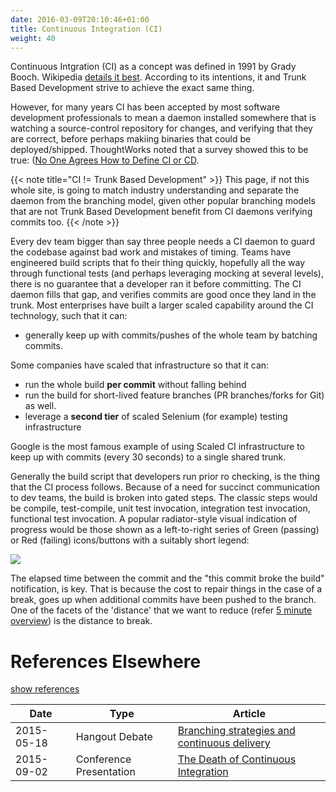 ```yaml
---
date: 2016-03-09T20:10:46+01:00
title: Continuous Integration (CI)
weight: 40
---
```


Continuous Intgration (CI) as a concept was defined in 1991 by Grady Booch. Wikipedia
[details it best](https://en.wikipedia.org/wiki/Continuous_integration). 
According to its intentions, it and Trunk Based Development strive to achieve the exact same thing.

However, for many years CI has been accepted by most software development professionals to mean a daemon installed
somewhere that is watching a source-control repository for changes, and verifying that they are correct, before 
perhaps makiing binaries that could be deployed/shipped.  ThoughtWorks noted that a survey showed this 
to be true: ([No One Agrees How to Define CI or CD](https://blog.snap-ci.com/blog/2016/07/26/continuous-delivery-integration-devops-research/).

{{< note title="CI != Trunk Based Development" >}}
This page, if not this whole site, is going to match industry understanding and separate the daemon from the branching
model, given other popular branching models that are not Trunk Based Development benefit from CI daemons verifying 
commits too.
{{< /note >}}

Every dev team bigger than say three people needs a CI daemon to guard the codebase against bad work and mistakes of 
timing. Teams have  engineered build scripts that fo their thing quickly, hopefully all the way through functional 
tests (and perhaps  leveraging mocking at several levels), there is no guarantee that a developer ran it before 
committing. The CI  daemon fills that gap, and verifies commits are good once they land in the trunk. Most enterprises 
have built a larger scaled capability around the CI technology, such that it can:

* generally keep up with commits/pushes of the whole team by batching commits.

Some companies have scaled that infrastructure so that it can:

* run the whole build **per commit** without falling behind
* run the build for short-lived feature branches (PR branches/forks for Git) as well.
* leverage a **second tier** of scaled Selenium (for example) testing infrastructure

Google is the most famous example of using Scaled CI infrastructure to keep up with commits (every 30 seconds) to
a single shared trunk.

Generally the build script that developers run prior ro checking, is the thing that the CI process follows. Because of 
a need for succinct communication to dev teams, the build is broken into gated steps. The classic steps would be
compile, test-compile, unit test invocation, integration test invocation, functional test invocation. A popular 
radiator-style visual indication of progress would be those shown as a left-to-right series of Green (passing) or Red 
(failing) icons/buttons with a suitably short legend:

![](/images/pipelines1.png)

The elapsed time between the commit and the "this commit broke the build" notification, is key. That is because the cost 
to repair things in the case of a break, goes up when additional commits have been pushed to the branch. One of the 
facets of the 'distance' that we want to reduce (refer [5 minute overview](/5-min-overview/)) is the distance to break.

# References Elsewhere

<a id="showHideRefs" href="javascript:toggleRefs();">show references</a>

Date    | Type  | Article
--------|-------|--------
2015-05-18 | Hangout Debate | [Branching strategies and continuous delivery](https://www.youtube.com/watch?v=30yN4hefrt0)
2015-09-02 | Conference Presentation | [The Death of Continuous Integration](https://www.youtube.com/watch?v=q-dPdpxIcZQ)

